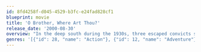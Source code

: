 ```yaml
---
id: 8fd4258f-d045-4529-b3fc-e24fad828cf1
blueprint: movie
title: 'O Brother, Where Art Thou?'
release_date: '2000-08-30'
overview: "In the deep south during the 1930s, three escaped convicts search for hidden treasure while a relentless lawman pursues them. On their journey they come across many comical characters and incredible situations. Based upon Homer's 'Odyssey'."
genres: '[{"id": 28, "name": "Action"}, {"id": 12, "name": "Adventure"}, {"id": 35, "name": "Comedy"}]'
---
```

